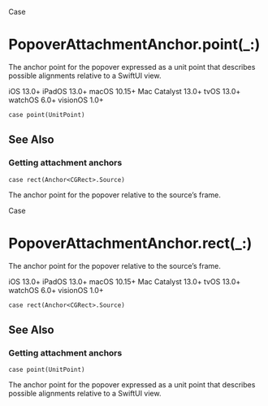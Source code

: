 Case

# PopoverAttachmentAnchor.point(_:)

The anchor point for the popover expressed as a unit point that describes
possible alignments relative to a SwiftUI view.

iOS 13.0+  iPadOS 13.0+  macOS 10.15+  Mac Catalyst 13.0+  tvOS 13.0+  watchOS
6.0+  visionOS 1.0+

    
    
    case point(UnitPoint)

## See Also

### Getting attachment anchors

`case rect(Anchor<CGRect>.Source)`

The anchor point for the popover relative to the source’s frame.

Case

# PopoverAttachmentAnchor.rect(_:)

The anchor point for the popover relative to the source’s frame.

iOS 13.0+  iPadOS 13.0+  macOS 10.15+  Mac Catalyst 13.0+  tvOS 13.0+  watchOS
6.0+  visionOS 1.0+

    
    
    case rect(Anchor<CGRect>.Source)

## See Also

### Getting attachment anchors

`case point(UnitPoint)`

The anchor point for the popover expressed as a unit point that describes
possible alignments relative to a SwiftUI view.

